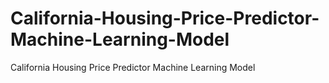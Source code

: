# California-Housing-Price-Predictor-Machine-Learning-Model
California Housing Price Predictor Machine Learning Model
